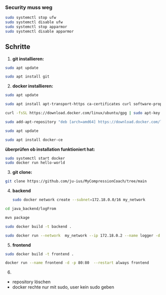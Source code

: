 ### Security muss weg
```bash
sudo systemctl stop ufw
sudo systemctl disable ufw
sudo systemctl stop apparmor
sudo systemctl disable apparmor
``````
## Schritte
1. **git installieren:**
```bash
sudo apt update
```
```bash
sudo apt install git
```
2. **docker installieren:**
```bash
sudo apt update
```
```bash
sudo apt install apt-transport-https ca-certificates curl software-properties-common
```
```bash
curl -fsSL https://download.docker.com/linux/ubuntu/gpg | sudo apt-key add -
```
```bash
sudo add-apt-repository "deb [arch=amd64] https://download.docker.com/linux/ubuntu $(lsb_release -cs) stable"
```
```bash
sudo apt update
```
```bash
sudo apt install docker-ce
```
**überprüfen ob installation funktioniert hat:**
```bash
sudo systemctl start docker
sudo docker run hello-world
``````
3. **git clone:**
```bash
git clone https://github.com/ju-ius/MyCompressionCoach/tree/main
```

4. **backend**
    ```bash
    sudo docker network create --subnet=172.18.0.0/16 my_network
    ``````


```bash
cd java_backend/logFrom
```
```bash
mvn package
```
```bash
sudo docker build -t backend .
```
```bash
sudo docker run --network  my_network --ip 172.18.0.2 --name logger -d --restart always backend
```
5. **frontend**
```bash
sudo docker build -t frontend .
```
```bash
docker run --name frontend -d -p 80:80  --restart always frontend
```

6.
- repository löschen
- docker rechte nur mit sudo, user kein sudo geben